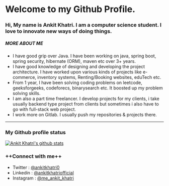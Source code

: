# Welcome to my Github Profile.
### Hi, My name is Ankit Khatri. I am a computer science student. I love to innovate new ways of doing things.

##### MORE ABOUT ME
- I have good grip over Java. I have been working on java, spring boot, spring security, hibernate (ORM), maven etc over 3+ years.
- I have good knowledge of designing and developing the project architecture. I have worked upon various kinds of projects like e-commerce, inventory systems, Renting/Booking websites, eduTech etc.
- From 1 year, I have been solving coding problems on leetcode, geeksforgeeks, codeforecs, binarysearch etc. It boosted up my problem solving skills.
- I am also a part time freelancer. I develop projects for my clients, i take usually backend type project from clients but sometimes i also have to go with full-stack web project.
- I work more on Gitlab. I usually push my repositories & projects there. 

--- 
### My Github profile status
[![Ankit Khatri's github stats](https://github-readme-stats.vercel.app/api?username=ankitkhatriofficial&count_private=true&include_all_commits=true&theme=vue)](https://www.github.com/ankitkhatriofficial)

### ++Connect with me++
- Twitter : [@ankitkhatri0](https://wwww.twitter.com/ankitkhatri0)
- Linkedin : [@ankitkhatriofficial](https://wwww.linkedin.com/in/ankitkhatriofficial)
- Instagram : [@me_ankit_khatri](https://wwww.instagram.com/me_ankit_khatri)
